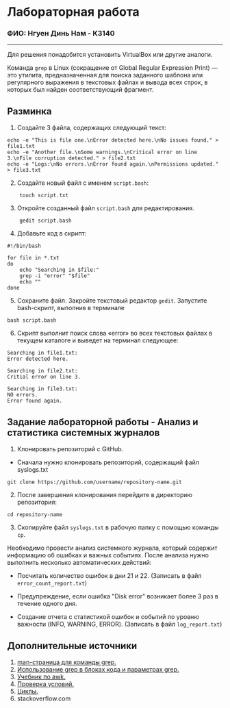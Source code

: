 # Лабораторная работа
### ФИО: Нгуен Динь Нам - К3140

---

Для решения понадобится установить VirtualBox или другие аналоги.

Команда `grep` в Linux (сокращение от Global Regular Expression Print) — это утилита, предназначенная для поиска заданного шаблона или регулярного выражения в текстовых файлах и вывода всех строк, в которых был найден соответствующий фрагмент.

## Разминка

1. Создайте 3 файла, содержащих следующий текст:

```
echo -e "This is file one.\nError detected here.\nNo issues found." > file1.txt
echo -e "Another file.\nSome warnings.\nCritical error on line 3.\nFile corruption detected." > file2.txt
echo -e "Logs:\nNo errors.\nError found again.\nPermissions updated." > file3.txt
```

2. Создайте новый файл с именем `script.bash`:

```
    touch script.txt
```

3. Откройте созданный файл `script.bash` для редактирования.

```
    gedit script.bash
```

4.  Добавьте код в скрипт:

```
#!/bin/bash

for file in *.txt
do
    echo "Searching in $file:"
    grep -i "error" "$file"
    echo ""
done

```

5. Сохраните файл. Закройте текстовый редактор `gedit`. Запустите bash-скрипт, выполнив в терминале

```
bash script.bash
```

6.  Скрипт выполнит поиск слова «error» во всех текстовых файлах в текущем каталоге и выведет на терминал следующее:

```
Searching in file1.txt:
Error detected here.

Searching in file2.txt:
Critial error on line 3.

Searching in file3.txt:
NO errors.
Error found again.
```

## Задание лабораторной работы - Анализ и статистика системных журналов

1. Клонировать репозиторий с GitHub.

- Сначала нужно клонировать репозиторий, содержащий файл syslogs.txt

```
git clone https://github.com/username/repository-name.git
```

2. После завершения клонирования перейдите в директорию репозитория:

```
cd repository-name
```

3. Скопируйте файл `syslogs.txt` в рабочую папку с помощью команды `cp`.

Необходимо провести анализ системного журнала, который содержит информацию об ошибках и важных событиях. После анализа нужно выполнить несколько автоматических действий:

- Посчитать количество ошибок в дни 21 и 22. (Записать в файл `error_count_report.txt`)

- Предупреждение, если ошибка "Disk error" возникает более 3 раз в течение одного дня.

- Создание отчета с статистикой ошибок и событий по уровню важности (INFO, WARNING, ERROR). (Записать в файл `log_report.txt`)

## Дополнительные источники

1. [man-страница для команды grep.](https://man7.org/linux/man-pages/man1/grep.1.html)
2. [Использование grep в блоках кода и параметрах grep.](https://se.ifmo.ru/~ad/Documentation/ABS_Guide_ru.html#GREPREF)
3. [Учебник по awk.](https://www.geeksforgeeks.org/awk-command-unixlinux-examples/)
4. [Проверка условий.](https://se.ifmo.ru/~ad/Documentation/ABS_Guide_ru.html#TESTS)
5. [Циклы.](https://se.ifmo.ru/~ad/Documentation/ABS_Guide_ru.html#LOOPS1)
6. stackoverflow.com
